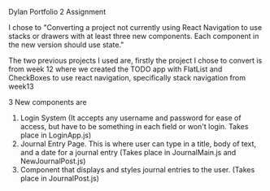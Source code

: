Dylan Portfolio 2 Assignment

I chose to "Converting a project not currently using React Navigation to use stacks or drawers with at least three new components. Each component in the new version should use state."

The two previous projects I used are, firstly the project I chose to convert is from week 12 where we created the TODO app with FlatList and CheckBoxes to use react navigation, specifically stack navigation from week13

3 New components are

1. Login System (It accepts any username and password for ease of access, but have to be something in each field or won't login. Takes place in LoginApp.js)
2. Journal Entry Page. This is where user can type in a title, body of text, and a date for a journal entry (Takes place in JournalMain.js and NewJournalPost.js)
3. Component that displays and styles journal entries to the user. (Takes place in JournalPost.js)
